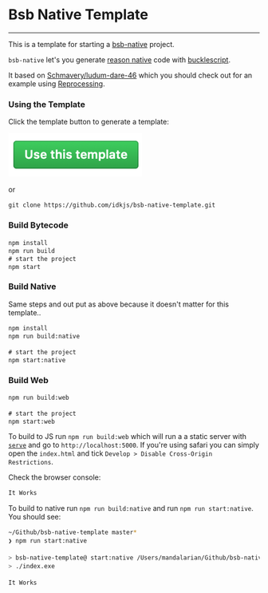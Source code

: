 # Bsb Native Template
---
This is a template for starting a [bsb-native](https://github.com/bsansouci/bucklescript) project.

`bsb-native` let's you generate [reason native](https://reason-native.com) code with [bucklescript](https://bucklescript.github.io).

It based on [Schmavery/ludum-dare-46](https://github.com/Schmavery/ludum-dare-46) which you should check out for an example using [Reprocessing](https://github.com/schmavery/reprocessing).

### Using the Template

Click the template button to generate a template:

[![use-this-template-button-image](./usethistemplate.png)](https://github.com/idkjs/bsb-native-template/generate)

or 

```
git clone https://github.com/idkjs/bsb-native-template.git
```

### Build Bytecode
```
npm install
npm run build
# start the project
npm start
```

### Build Native 

Same steps and out put as above because it doesn't matter for this template..

```
npm install
npm run build:native

# start the project
npm start:native
```

### Build Web 

```
npm run build:web

# start the project
npm start:web
```

To build to JS run `npm run build:web` which will run a a static server with [`serve`](https://www.npmjs.com/package/serve) and go to `http://localhost:5000`. If you're using safari you can simply open the `index.html` and tick `Develop > Disable Cross-Origin Restrictions`.

Check the browser console:
```sh
It Works
```

To build to native run `npm run build:native` and run `npm run start:native`. You should see:

```sh
~/Github/bsb-native-template master*
❯ npm run start:native

> bsb-native-template@ start:native /Users/mandalarian/Github/bsb-native-template
> ./index.exe

It Works
```
